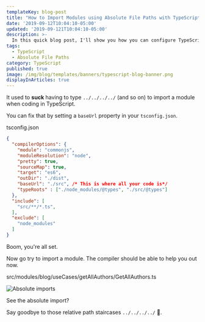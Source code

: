 ```yaml
---
templateKey: blog-post
title: "How to Import Modules using Absolute File Paths with TypeScript"
date: '2019-09-12T10:04:10-05:00'
updated: '2019-09-121T10:04:10-05:00'
description: >-
  In this quick blog post, I'll show you how you can configure TypeScript to use absolute file paths.
tags:
  - TypeScript
  - Absolute File Paths
category: TypeScript
published: true
image: /img/blog/templates/banners/typescript-blog-banner.png
displayInArticles: true
---
```


It used to **suck** having to type `../../../../` (and so on) to import a module when coding in TypeScript.

You can fix that by setting a `baseUrl` property in your `tsconfig.json`.

<div class="filename">tsconfig.json</div>

```json
{
  "compilerOptions": {
    "module": "commonjs",
    "moduleResolution": "node",
    "pretty": true,
    "sourceMap": true,
    "target": "es6",
    "outDir": "./dist",
    "baseUrl": "./src", /* This is where all your code is*/
    "typeRoots" : ["./node_modules/@types", "./src/@types"]
  },
  "include": [
    "src/**/*.ts",
  ],
  "exclude": [
    "node_modules"
  ]
}
```

Boom, you're all set. 

Now go try to import a module. The compiler should be able to help you out now.

<div class="filename">src/modules/blog/useCases/getAllAuthors/GetAllAuthors.ts</div>

![Absolute imports](/img/blog/typescript/absolute-imports.png)

<p class="caption">See the absolute import?</p>

Say goodbye to those relative path staircases `../../../../` 👋.


